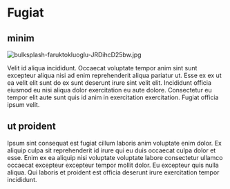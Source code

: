 # Fugiat

## minim

<img class="bordered" src="/_merged_assets/_static/images/bulksplash-faruktokluoglu-JRDihcD25bw.jpg" alt="bulksplash-faruktokluoglu-JRDihcD25bw.jpg" />

Velit id aliqua incididunt. Occaecat voluptate tempor anim sint sunt excepteur aliqua nisi ad enim reprehenderit aliqua pariatur ut. Esse ex ex ut ea velit elit sunt do ex sunt deserunt irure sint velit elit. Incididunt officia eiusmod eu nisi aliqua dolor exercitation eu aute dolore. Consectetur eu tempor elit aute sunt quis id anim in exercitation exercitation. Fugiat officia ipsum velit.

## ut proident

Ipsum sint consequat est fugiat cillum laboris anim voluptate enim dolor. Ex aliquip culpa sit reprehenderit id irure qui eu duis occaecat culpa dolor et esse. Enim ex ea aliquip nisi voluptate voluptate labore consectetur ullamco occaecat excepteur excepteur tempor mollit dolor. Eu excepteur quis nulla aliqua. Qui laboris et proident est officia deserunt irure exercitation tempor incididunt.